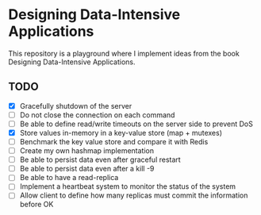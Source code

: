 # Designing Data-Intensive Applications

This repository is a playground where I implement ideas from the book
Designing Data-Intensive Applications.

## TODO

* [x] Gracefully shutdown of the server
* [ ] Do not close the connection on each command
* [ ] Be able to define read/write timeouts on the server side to prevent DoS
* [x] Store values in-memory in a key-value store (map + mutexes)
* [ ] Benchmark the key value store and compare it with Redis
* [ ] Create my own hashmap implementation
* [ ] Be able to persist data even after graceful restart
* [ ] Be able to persist data even after a kill -9
* [ ] Be able to have a read-replica
* [ ] Implement a heartbeat system to monitor the status of the system
* [ ] Allow client to define how many replicas must commit the information before OK

